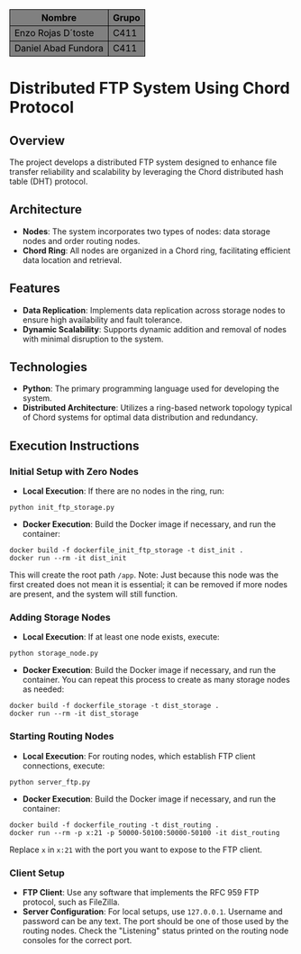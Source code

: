 <table style="border-collapse: collapse; width: 100%;">
  <tr>
    <th style="border: 1px solid black; background-color: gray; color: black;">Nombre</th>
    <th style="border: 1px solid black; background-color: gray; color: black;">Grupo</th>
  </tr>
  <tr>
    <td style="border: 1px solid black; background-color: gray; color: black;">Enzo Rojas D´toste</td>
    <td style="border: 1px solid black; background-color: gray; color: black;">C411</td>
  </tr>
  <tr>
    <td style="border: 1px solid black; background-color: gray; color: black;">Daniel Abad Fundora</td>
    <td style="border: 1px solid black; background-color: gray; color: black;">C411</td>
  </tr>
</table>

# Distributed FTP System Using Chord Protocol

## Overview
The project develops a distributed FTP system designed to enhance file transfer reliability and scalability by leveraging the Chord distributed hash table (DHT) protocol.

## Architecture
- **Nodes**: The system incorporates two types of nodes: data storage nodes and order routing nodes.
- **Chord Ring**: All nodes are organized in a Chord ring, facilitating efficient data location and retrieval.

## Features
- **Data Replication**: Implements data replication across storage nodes to ensure high availability and fault tolerance.
- **Dynamic Scalability**: Supports dynamic addition and removal of nodes with minimal disruption to the system.

## Technologies
- **Python**: The primary programming language used for developing the system.
- **Distributed Architecture**: Utilizes a ring-based network topology typical of Chord systems for optimal data distribution and redundancy.

## Execution Instructions

### Initial Setup with Zero Nodes
- **Local Execution**: If there are no nodes in the ring, run:

`python init_ftp_storage.py`

- **Docker Execution**: Build the Docker image if necessary, and run the container:

`docker build -f dockerfile_init_ftp_storage -t dist_init .`\
`docker run --rm -it dist_init`

This will create the root path `/app`. Note: Just because this node was the first created does not mean it is essential; it can be removed if more nodes are present, and the system will still function.

### Adding Storage Nodes
- **Local Execution**: If at least one node exists, execute:

`python storage_node.py`

- **Docker Execution**: Build the Docker image if necessary, and run the container. You can repeat this process to create as many storage nodes as needed:

`docker build -f dockerfile_storage -t dist_storage .`\
`docker run --rm -it dist_storage`


### Starting Routing Nodes
- **Local Execution**: For routing nodes, which establish FTP client connections, execute:

`python server_ftp.py`


- **Docker Execution**: Build the Docker image if necessary, and run the container:

`docker build -f dockerfile_routing -t dist_routing .`\
`docker run --rm -p x:21 -p 50000-50100:50000-50100 -it dist_routing`


Replace `x` in `x:21` with the port you want to expose to the FTP client.

### Client Setup
- **FTP Client**: Use any software that implements the RFC 959 FTP protocol, such as FileZilla.
- **Server Configuration**: For local setups, use `127.0.0.1`. Username and password can be any text. The port should be one of those used by the routing nodes. Check the "Listening" status printed on the routing node consoles for the correct port.
